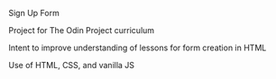 Sign Up Form

Project for The Odin Project curriculum

Intent to improve understanding of lessons for form creation in HTML

Use of HTML, CSS, and vanilla JS